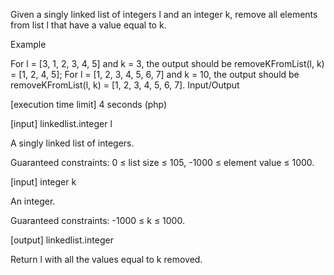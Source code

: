Given a singly linked list of integers l and an integer k, remove all elements from list l that have a value equal to k.

Example

For l = [3, 1, 2, 3, 4, 5] and k = 3, the output should be
removeKFromList(l, k) = [1, 2, 4, 5];
For l = [1, 2, 3, 4, 5, 6, 7] and k = 10, the output should be
removeKFromList(l, k) = [1, 2, 3, 4, 5, 6, 7].
Input/Output

[execution time limit] 4 seconds (php)

[input] linkedlist.integer l

A singly linked list of integers.

Guaranteed constraints:
0 ≤ list size ≤ 105,
-1000 ≤ element value ≤ 1000.

[input] integer k

An integer.

Guaranteed constraints:
-1000 ≤ k ≤ 1000.

[output] linkedlist.integer

Return l with all the values equal to k removed.
